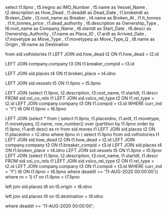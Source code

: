 select t1.llpno
    , t5.lregno         as IMO_Number
    , t5.name           as Vessel_Name
    , t2.description    as How_Dead
    , t1.deaddt         as Dead_Date
    , t1.brokendt       as Broken_Date
    , t3.root_name      as Breaker
    , t4.name           as Broken_At
    , t1.lt_tonnes
    , t1.lt_tonnes_price
    , t1.dead_authority
    , t6.description    as Ownership_Type
    , t6.root_name      as Company_Name
    , t6.startdt        as Start_Date
    , t6.descr          as Ownership_Authority
    , t7.name           as Place_ID
    , t7.ardt           as Arrived_Date
    , t7.movetype       as Move_Type
    , t7.movetypeq      as Move_Type_Q
    , t8.name           as Origin
    , t9.name           as Destination 
    
from sid.vslhistories t1
LEFT JOIN sid.how_dead t2
ON t1.how_dead = t2.id

LEFT JOIN company.company t3
ON t1.breaker_compid = t3.id

LEFT JOIN sid.places t4
ON t1.broken_place = t4.idno

LEFT JOIN sid.vessels t5
ON t1.llpno = t5.llpno

LEFT JOIN (select t1.llpno, t2.description, t3.root_name, t1.startdt, t1.descr
FROM sid.vsl_co_rels t1
LEFT JOIN sid.vslco_rel_type t2
ON t1.rel_type = t2.id
LEFT JOIN company.company t3
ON t1.compid = t3.id
WHERE curr_ind = 'Y') t6
ON t1.llpno = t6.llpno

LEFT JOIN 
(select * from ( 
select t1.llpno, t1.placeidno, t1.ardt, t1.movetype, t1.movetypeq, t2.name, row_number() over (partition by t1.llpno order by t1.llpno, t1.ardt desc) as rn from sid.moves t1
LEFT JOIN sid.places t2
ON t1.placeidno = t2.idno
where llpno in (
select t1.llpno
from sid.vslhistories t1
LEFT JOIN sid.how_dead t2
ON t1.how_dead = t2.id
LEFT JOIN company.company t3
ON t1.breaker_compid = t3.id
LEFT JOIN sid.places t4
ON t1.broken_place = t4.idno
LEFT JOIN sid.vessels t5
ON t1.llpno = t5.llpno
LEFT JOIN (select t1.llpno, t2.description, t3.root_name, t1.startdt, t1.descr
FROM sid.vsl_co_rels t1
LEFT JOIN sid.vslco_rel_type t2
ON t1.rel_type = t2.id
LEFT JOIN company.company t3
ON t1.compid = t3.id
WHERE curr_ind = 'Y') t6
ON t1.llpno = t6.llpno
where deaddt >= '11-AUG-2020 00:00:00'))
where rn = 1) t7
on t1.llpno = t7.llpno

left join sid.places t8
on t5.origin = t8.idno

left join sid.places t9
on t5.destination = t9.idno

where deaddt >= '11-AUG-2020 00:00:00';

